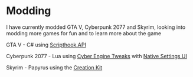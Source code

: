 # Modding
 
I have currently modded GTA V, Cyberpunk 2077 and Skyrim, looking into modding more games for fun and to learn more about the game

GTA V - C# using <a href="https://www.gta5-mods.com/tools/script-hook-v">Scripthook.API</a>

Cyberpunk 2077 - Lua using <a href="https://wiki.redmodding.org/cyber-engine-tweaks/introduction">Cyber Engine Tweaks</a> with <a href="https://www.nexusmods.com/cyberpunk2077/mods/3518">Native Settings UI</a>

Skyrim - Papyrus using the <a href = "https://www.creationkit.com/index.php?title=Main_Page">Creation Kit</a>